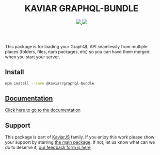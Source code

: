 <h1 align="center">KAVIAR GRAPHQL-BUNDLE</h1>

<p align="center">
  <a href="https://travis-ci.org/kaviarjs/graphql-bundle">
    <img src="https://api.travis-ci.org/kaviarjs/graphql-bundle.svg?branch=master" />
  </a>
  <a href="https://coveralls.io/github/kaviarjs/graphql-bundle?branch=master">
    <img src="https://coveralls.io/repos/github/kaviarjs/graphql-bundle/badge.svg?branch=master" />
  </a>
</p>

<br />
<br />

This package is for loading your GraphQL API seamlessly from multiple places (folders, files, npm packages, etc) so you can have them merged when you start your server.

## Install

```bash
npm install --save @kaviar/graphql-bundle
```

## [Documentation](./DOCUMENTATION.md)

[Click here to go to the documentation](./DOCUMENTATION.md)

## Support

This package is part of [KaviarJS](https://www.kaviarjs.com) family. If you enjoy this work please show your support by starring [the main package](https://github.com/kaviarjs/kaviar). If not, let us know what can we do to deserve it, [our feedback form is here](https://forms.gle/DTMg5Urgqey9QqLFA)
